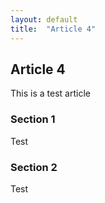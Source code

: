 ```yaml
---
layout: default
title:  "Article 4"
---
```

## Article 4

This is a test article

### Section 1

Test

### Section 2

Test